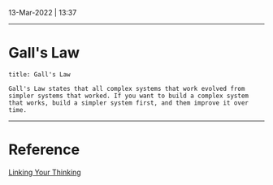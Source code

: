 13-Mar-2022 | 13:37

---
# Gall's Law

```ad-tip
title: Gall's Law

Gall's Law states that all complex systems that work evolved from simpler systems that worked. If you want to build a complex system that works, build a simpler system first, and them improve it over time.
```




---
# Reference
[Linking Your Thinking](https://www.youtube.com/watch?v=_2z-7D4bQEA )